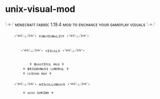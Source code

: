 # unix-visual-mod
𓆩✧𓆪 ᴍɪɴᴇᴄʀᴀꜰᴛ ꜰᴀʙʀɪᴄ 1.19.4 ᴍᴏᴅ ᴛᴏ ᴇɴᴄʜᴀɴᴄᴇ ʏᴏᴜʀ ɢᴀᴍᴇᴘʟᴀʏ ᴠɪsᴜᴀʟs 𓆩✧𓆪

		⋆༺𓆩⚔𓆪༻⋆ ꜰᴜɴᴄᴛɪᴏɴᴀʟɪᴛʏ ⋆༺𓆩⚔𓆪༻⋆
	
		   ⋆༺𓆩⚔𓆪༻⋆ ᴠɪsᴜᴀʟs ⋆༺𓆩⚔𓆪༻⋆ 

		       ♰ ʙᴇᴀᴜᴛɪꜰᴜʟ ʜᴜᴅ ♰
		    ♰ ʙʀɪɢʜᴛɴᴇss ᴄᴏɴᴛʀᴏʟ ♰
			♰ ᴄᴜsᴛᴏᴍ ʜᴀᴛ ♰
							
		⋆༺𓆩⚔𓆪༻⋆ ᴍɪsᴄᴇʟʟᴀɴᴇᴏᴜs ⋆༺𓆩⚔𓆪༻⋆
			♰ ᴀᴜᴛᴏ sᴘʀɪɴᴛ ♰
